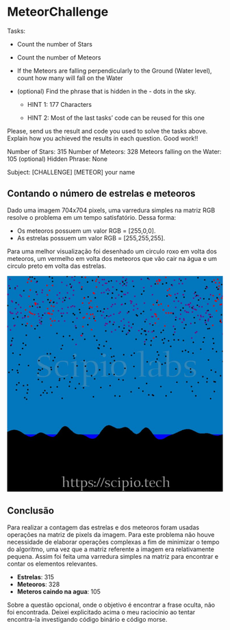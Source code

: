 # MeteorChallenge

Tasks:

- Count the number of Stars

- Count the number of Meteors

- If the Meteors are falling perpendicularly to the Ground (Water level), count how many will fall on the Water

- (optional) Find the phrase that is hidden in the - dots in the sky.

  - HINT 1: 177 Characters

  - HINT 2: Most of the last tasks’ code can be reused for this one

Please, send us the result and code you used to solve the tasks above. Explain how you achieved the results in each question. Good work!!

Number of Stars: 315
Number of Meteors: 328
Meteors falling on the Water: 105
(optional) Hidden Phrase: None


Subject: [CHALLENGE] [METEOR] your name

## Contando o número de estrelas e meteoros

Dado uma imagem 704x704 pixels, uma varredura simples na matriz RGB resolve o problema em um tempo satisfatório. Dessa forma:
  - Os meteoros possuem um valor RGB = [255,0,0]. 
  - As estrelas possuem um valor RGB = [255,255,255].

Para uma melhor visualização foi desenhado um circulo roxo em volta dos meteoros, um vermelho em volta dos meteoros que vão cair na água e um circulo preto em volta das estrelas.

![alt text](https://github.com/jeanhardzz/MeteorChallenge/blob/main/result.jpg?raw=true)

## Conclusão

Para realizar a contagem das estrelas e dos meteoros foram usadas operações na matriz de pixels da imagem. Para este problema não houve necessidade de elaborar operações complexas a fim de minimizar o tempo do algoritmo, uma vez que a matriz referente a imagem era relativamente pequena. Assim foi feita uma varredura simples na matriz para encontrar e contar os elementos relevantes.

- **Estrelas**: 315
- **Meteoros**: 328
- **Meteros caindo na agua**: 105

Sobre a questão opcional, onde o objetivo é encontrar a frase oculta, não foi encontrada. Deixei explicitado acima o meu raciocínio ao tentar encontra-la investigando código binário e código morse.
